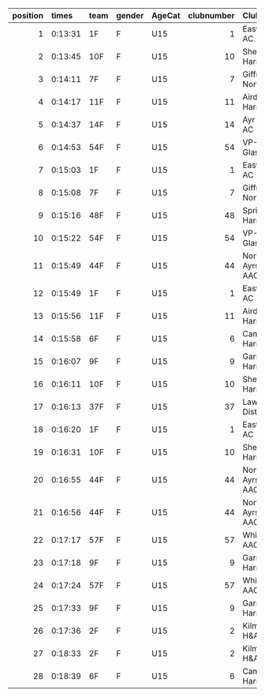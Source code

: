 |   position | times   | team   | gender   | AgeCat   |   clubnumber | Club name            | Website                               |   finishPosition |
|-----------:|:--------|:-------|:---------|:---------|-------------:|:---------------------|:--------------------------------------|-----------------:|
|          1 | 0:13:31 | 1F     | F        | U15      |            1 | East Kilbride AC     | http://www.ekac.org.uk/               |               20 |
|          2 | 0:13:45 | 10F    | F        | U15      |           10 | Shettleston Harriers | http://shettlestonharriers.org.uk/    |               23 |
|          3 | 0:14:11 | 7F     | F        | U15      |            7 | Giffnock North AC    | https://www.giffnocknorth.co.uk/      |               28 |
|          4 | 0:14:17 | 11F    | F        | U15      |           11 | Airdrie Harriers     | http://airdrieharriers.org/           |               30 |
|          5 | 0:14:37 | 14F    | F        | U15      |           14 | Ayr Seaforth AC      | https://www.ayrseaforth.co.uk/        |               32 |
|          6 | 0:14:53 | 54F    | F        | U15      |           54 | VP-Glasgow           | https://www.vp-glasgow.com            |               34 |
|          7 | 0:15:03 | 1F     | F        | U15      |            1 | East Kilbride AC     | http://www.ekac.org.uk/               |               36 |
|          8 | 0:15:08 | 7F     | F        | U15      |            7 | Giffnock North AC    | https://www.giffnocknorth.co.uk/      |               37 |
|          9 | 0:15:16 | 48F    | F        | U15      |           48 | Springburn Harriers  | https://www.springburnharriers.co.uk/ |               38 |
|         10 | 0:15:22 | 54F    | F        | U15      |           54 | VP-Glasgow           | https://www.vp-glasgow.com            |               39 |
|         11 | 0:15:49 | 44F    | F        | U15      |           44 | North Ayrshire AAC   | https://naathletics.co.uk/            |               40 |
|         12 | 0:15:49 | 1F     | F        | U15      |            1 | East Kilbride AC     | http://www.ekac.org.uk/               |               41 |
|         13 | 0:15:56 | 11F    | F        | U15      |           11 | Airdrie Harriers     | http://airdrieharriers.org/           |               42 |
|         14 | 0:15:58 | 6F     | F        | U15      |            6 | Cambuslang Harriers  | https://cambuslangharriers.org/       |               43 |
|         15 | 0:16:07 | 9F     | F        | U15      |            9 | Garscube Harriers    | https://www.garscubeharriers.org.uk/  |               44 |
|         16 | 0:16:11 | 10F    | F        | U15      |           10 | Shettleston Harriers | http://shettlestonharriers.org.uk/    |               45 |
|         17 | 0:16:13 | 37F    | F        | U15      |           37 | Law & District AAC   | http://www.lawaac.co.uk/              |               46 |
|         18 | 0:16:20 | 1F     | F        | U15      |            1 | East Kilbride AC     | http://www.ekac.org.uk/               |               47 |
|         19 | 0:16:31 | 10F    | F        | U15      |           10 | Shettleston Harriers | http://shettlestonharriers.org.uk/    |               49 |
|         20 | 0:16:55 | 44F    | F        | U15      |           44 | North Ayrshire AAC   | https://naathletics.co.uk/            |               51 |
|         21 | 0:16:56 | 44F    | F        | U15      |           44 | North Ayrshire AAC   | https://naathletics.co.uk/            |               52 |
|         22 | 0:17:17 | 57F    | F        | U15      |           57 | Whitemoss AAC        | https://whitemossaac.co.uk/           |               53 |
|         23 | 0:17:18 | 9F     | F        | U15      |            9 | Garscube Harriers    | https://www.garscubeharriers.org.uk/  |               54 |
|         24 | 0:17:24 | 57F    | F        | U15      |           57 | Whitemoss AAC        | https://whitemossaac.co.uk/           |               55 |
|         25 | 0:17:33 | 9F     | F        | U15      |            9 | Garscube Harriers    | https://www.garscubeharriers.org.uk/  |               56 |
|         26 | 0:17:36 | 2F     | F        | U15      |            2 | Kilmarnock H&AC      | http://www.kilmarnockharriers.com/    |               57 |
|         27 | 0:18:33 | 2F     | F        | U15      |            2 | Kilmarnock H&AC      | http://www.kilmarnockharriers.com/    |               58 |
|         28 | 0:18:39 | 6F     | F        | U15      |            6 | Cambuslang Harriers  | https://cambuslangharriers.org/       |               59 |